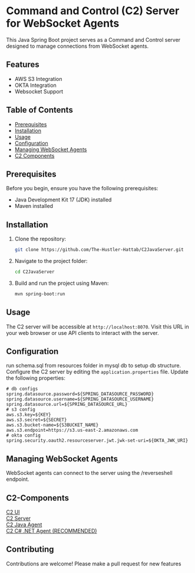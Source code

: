 # Command and Control (C2) Server for WebSocket Agents

This Java Spring Boot project serves as a Command and Control server designed to manage connections from WebSocket agents.

## Features

- AWS S3 Integration
- OKTA Integration
- Websocket Support

## Table of Contents

- [Prerequisites](#prerequisites)
- [Installation](#installation)
- [Usage](#usage)
- [Configuration](#configuration)
- [Managing WebSocket Agents](#managing-websocket-agents)
- [C2 Components](#C2-Components)


## Prerequisites

Before you begin, ensure you have the following prerequisites:

- Java Development Kit 17 (JDK) installed
- Maven installed


## Installation

1. Clone the repository:

    ```bash
    git clone https://github.com/The-Hustler-Hattab/C2JavaServer.git
    ```

2. Navigate to the project folder:

    ```bash
    cd C2JavaServer
    ```

3. Build and run the project using Maven:

    ```bash
    mvn spring-boot:run
    ```

## Usage

The C2 server will be accessible at `http://localhost:8070`. Visit this URL in your web browser or use API clients to interact with the server.  

## Configuration
run schema.sql from resources folder in mysql db to setup db structure.    
Configure the C2 server by editing the `application.properties` file. Update the following properties:

```
# db configs
spring.datasource.password=${SPRING_DATASOURCE_PASSWORD}
spring.datasource.username=${SPRING_DATASOURCE_USERNAME}
spring.datasource.url=${SPRING_DATASOURCE_URL}
# s3 config
aws.s3.key=${KEY}
aws.s3.secret=${SECRET}
aws.s3.bucket-name=${S3BUCKET_NAME}
aws.s3.endpoint=https://s3.us-east-2.amazonaws.com
# okta config
spring.security.oauth2.resourceserver.jwt.jwk-set-uri=${OKTA_JWK_URI}
```

## Managing WebSocket Agents

WebSocket agents can connect to the server using the /reverseshell endpoint. 


## C2-Components

[C2 UI](https://github.com/The-Hustler-Hattab/c2-ui)  
[C2 Server](https://github.com/The-Hustler-Hattab/C2JavaServer)   
[C2 Java Agent](https://github.com/The-Hustler-Hattab/ReverseShellWebSocketAgent)  
[C2 C# .NET Agent (RECOMMENDED)](https://github.com/The-Hustler-Hattab/WebSocketReverseShellDotNet)  

## Contributing
Contributions are welcome!
Please make a pull request for new features